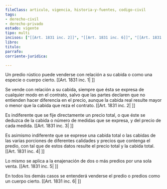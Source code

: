 ```yaml
---
fileClass: articulo, vigencia, historia-y-fuentes, codigo-civil
tags:
- derecho-civil
- derecho-privado
estado: vigente
tipo: multi
incisos: ["[[Art. 1831 inc. 2]]", "[[Art. 1831 inc. 6]]", "[[Art. 1831 inc. 3]]", "[[Art. 1831 inc. 4]]", "[[Art. 1831 inc. 1]]", "[[Art. 1831 inc. 5]]"]
libro:
titulo:
parrafo:
corriente-juridica:

---
```

Un predio rústico puede venderse con relación a su cabida o como una especie o cuerpo cierto. [[Art. 1831 inc. 1| ]]

Se vende con relación a su cabida, siempre que ésta se expresa de cualquier modo en el contrato, salvo que las partes declaren que no entienden hacer diferencia en el precio, aunque la cabida real resulte mayor o menor que la cabida que reza el contrato. [[Art. 1831 inc. 2| ]]

Es indiferente que se fije directamente un precio total, o que éste se deduzca de la cabida o número de medidas que se expresa, y del precio de cada medida. [[Art. 1831 inc. 3| ]]

Es asimismo indiferente que se exprese una cabida total o las cabidas de las varias porciones de diferentes calidades y precios que contenga el predio, con tal que de estos datos resulte el precio total y la cabida total. [[Art. 1831 inc. 4| ]]

Lo mismo se aplica a la enajenación de dos o más predios por una sola venta. [[Art. 1831 inc. 5| ]]

En todos los demás casos se entenderá venderse el predio o predios como un cuerpo cierto. [[Art. 1831 inc. 6| ]]